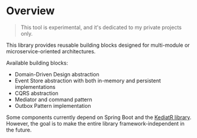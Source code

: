 # Overview
> This tool is experimental, and it's dedicated to my private projects only.

This library provides reusable building blocks designed for multi-module or microservice-oriented architectures.

Available building blocks:
- Domain-Driven Design abstraction
- Event Store abstraction with both in-memory and persistent implementations
- CQRS abstraction
- Mediator and command pattern
- Outbox Pattern implementation

Some components currently depend on Spring Boot and the [KediatR library](https://github.com/trendyol/kediatr). However, the goal is to make the entire library framework-independent in the future.

